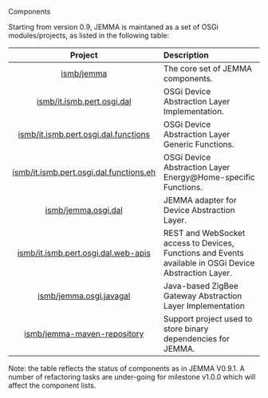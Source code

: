 Components
<!-- Remember: the first line always goes with the title-->
<!-- Please use h3 headers (###) inside these files -->

Starting from version 0.9, JEMMA is maintaned as a set of OSGi modules/projects, as listed in the following table:

<div class="jemmahwtablesfather">

| Project | Description |
| :------:|:------------|
| [ismb/jemma](https://github.com/ismb/jemma) | The core set of JEMMA components.|
| [ismb/it.ismb.pert.osgi.dal](https://github.com/ismb/it.ismb.pert.osgi.dal) | OSGi Device Abstraction Layer Implementation.|
| [ismb/it.ismb.pert.osgi.dal.functions](https://github.com/ismb/it.ismb.pert.osgi.dal.functions) | OSGi Device Abstraction Layer Generic Functions.|
| [ismb/it.ismb.pert.osgi.dal.functions.eh](https://github.com/ismb/it.ismb.pert.osgi.dal.functions.eh) | OSGi Device Abstraction Layer Energy@Home-specific Functions. |
| [ismb/jemma.osgi.dal](https://github.com/ismb/jemma.osgi.dal) | JEMMA adapter for Device Abstraction Layer. |
| [ismb/it.ismb.pert.osgi.dal.web-apis](https://github.com/ismb/it.ismb.pert.osgi.dal.web-apis) | REST and WebSocket access to Devices, Functions and Events available in OSGi Device Abstraction Layer.|
| [ismb/jemma.osgi.javagal](https://github.com/ismb/jemma.osgi.javagal) | Java-based ZigBee Gateway Abstraction Layer Implementation |
| [ismb/jemma-maven-repository](https://github.com/ismb/jemma-maven-repository) | Support project used to store binary dependencies for JEMMA.|

</div>

Note: the table reflects the status of components as in JEMMA V0.9.1. 
A number of refactoring tasks are under-going for milestone v1.0.0 which will affect the component lists.





